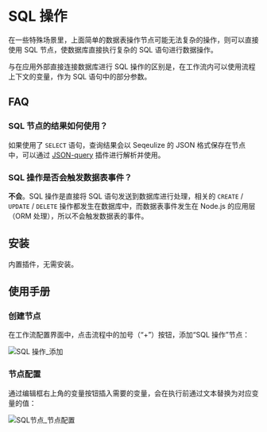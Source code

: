 # SQL 操作

在一些特殊场景里，上面简单的数据表操作节点可能无法复杂的操作，则可以直接使用 SQL 节点，使数据库直接执行复杂的 SQL 语句进行数据操作。

与在应用外部直接连接数据库进行 SQL 操作的区别是，在工作流内可以使用流程上下文的变量，作为 SQL 语句中的部分参数。

## FAQ

### SQL 节点的结果如何使用？

如果使用了 `SELECT` 语句，查询结果会以 Seqeulize 的 JSON 格式保存在节点中，可以通过 [JSON-query](/handbook/workflow-json-query) 插件进行解析并使用。

### SQL 操作是否会触发数据表事件？

**不会**。SQL 操作是直接将 SQL 语句发送到数据库进行处理，相关的 `CREATE` / `UPDATE` / `DELETE` 操作都发生在数据库中，而数据表事件发生在 Node.js 的应用层（ORM 处理），所以不会触发数据表的事件。

## 安装

内置插件，无需安装。

## 使用手册

### 创建节点

在工作流配置界面中，点击流程中的加号（“+”）按钮，添加“SQL 操作”节点：

![SQL 操作_添加](https://static-docs.nocobase.com/0ce40a226d7a5bf3717813e27da40e62.png)

### 节点配置

通过编辑框右上角的变量按钮插入需要的变量，会在执行前通过文本替换为对应变量的值：

![SQL节点_节点配置](https://static-docs.nocobase.com/98611dc13bcda04348bd0856561a7b04.png)
